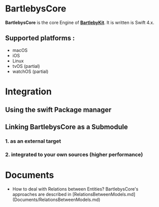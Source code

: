 # BartlebysCore

**BartlebysCore** is the core Engine of [**BartlebyKit**](https://github.com/Bartlebys/BartlebyKit). It is written is Swift 4.x.

## Supported platforms :

- macOS
- iOS
- Linux
- tvOS (partial)
- watchOS (partial)


# Integration

## Using the swift Package manager

## Linking BartlebysCore as a Submodule

### 1. as an external target
### 2. integrated to your own sources (higher performance)


# Documents

- How to deal with Relations between Entities? BartlebysCore's approaches are described in [RelationsBetweenModels.md] (Documents/RelationsBetweenModels.md)